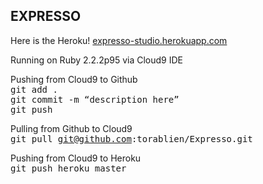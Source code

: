 ## EXPRESSO

Here is the Heroku! [expresso-studio.herokuapp.com](expresso-studio.herokuapp.com/)

Running on Ruby 2.2.2p95 via Cloud9 IDE

Pushing from Cloud9 to Github  
<tt>git add .</tt>  
<tt>git commit -m “description here”</tt>   
<tt>git push</tt>  

Pulling from Github to Cloud9   
<tt>git pull git@github.com:torablien/Expresso.git</tt>  

Pushing from Cloud9 to Heroku   
<tt>git push heroku master</tt>  